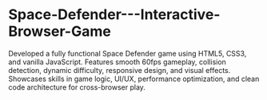 # Space-Defender---Interactive-Browser-Game
Developed a fully functional Space Defender game using HTML5, CSS3, and vanilla JavaScript. Features smooth 60fps gameplay, collision detection, dynamic difficulty, responsive design, and visual effects. Showcases skills in game logic, UI/UX, performance optimization, and clean code architecture for cross-browser play.
